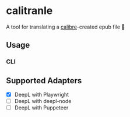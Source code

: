 # calitranle

A tool for translating a [calibre](https://calibre-ebook.com)-created epub file 📖

## Usage

### CLI

## Supported Adapters

- [x] DeepL with Playwright
- [ ] DeepL with deepl-node
- [ ] DeepL with Puppeteer
